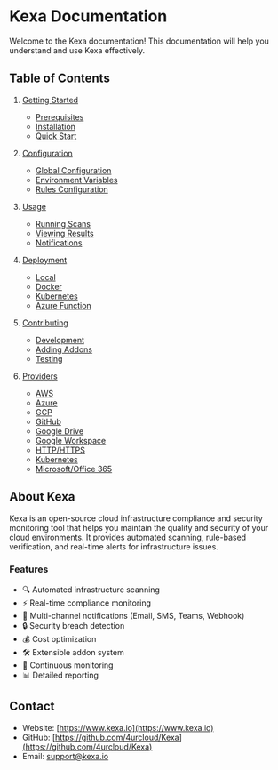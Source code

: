 # Kexa Documentation

Welcome to the Kexa documentation! This documentation will help you understand and use Kexa effectively.

## Table of Contents

1. [Getting Started](./getting-started/README.md)
   - [Prerequisites](./getting-started/prerequisites.md)
   - [Installation](./getting-started/installation.md)
   - [Quick Start](./getting-started/quick-start.md)

2. [Configuration](./configuration/README.md)
   - [Global Configuration](./configuration/global-configuration.md)
   - [Environment Variables](./configuration/environment-variables.md)
   - [Rules Configuration](./configuration/rules-configuration.md)

3. [Usage](./usage/README.md)
   - [Running Scans](./usage/running-scans.md)
   - [Viewing Results](./usage/viewing-results.md)
   - [Notifications](./usage/notifications.md)

4. [Deployment](./deployment/README.md)
   - [Local](./deployment/local.md)
   - [Docker](./deployment/docker.md)
   - [Kubernetes](./deployment/kubernetes.md)
   - [Azure Function](./deployment/azure-function.md)

5. [Contributing](./contributing/README.md)
   - [Development](./contributing/development.md)
   - [Adding Addons](./contributing/adding-addons.md)
   - [Testing](./contributing/testing.md)

6. [Providers](./providers/README.md)
   - [AWS](./providers/aws.md)
   - [Azure](./providers/azure.md)
   - [GCP](./providers/gcp.md)
   - [GitHub](./providers/github.md)
   - [Google Drive](./providers/google-drive.md)
   - [Google Workspace](./providers/google-workspace.md)
   - [HTTP/HTTPS](./providers/http.md)
   - [Kubernetes](./providers/kubernetes.md)
   - [Microsoft/Office 365](./providers/o365.md)

## About Kexa

Kexa is an open-source cloud infrastructure compliance and security monitoring tool that helps you maintain the quality and security of your cloud environments. It provides automated scanning, rule-based verification, and real-time alerts for infrastructure issues.

### Features

- 🔍 Automated infrastructure scanning
- ⚡ Real-time compliance monitoring
- 🔔 Multi-channel notifications (Email, SMS, Teams, Webhook)
- 🔒 Security breach detection
- 💰 Cost optimization
- 🛠️ Extensible addon system
- 🔄 Continuous monitoring
- 📊 Detailed reporting

## Contact

- Website: [https://www.kexa.io](https://www.kexa.io)
- GitHub: [https://github.com/4urcloud/Kexa](https://github.com/4urcloud/Kexa)
- Email: <support@kexa.io>
